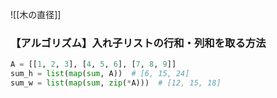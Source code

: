 ![[木の直径]]


### 【アルゴリズム】入れ子リストの行和・列和を取る方法
```Python
A = [[1, 2, 3], [4, 5, 6], [7, 8, 9]]
sum_h = list(map(sum, A))  # [6, 15, 24]
sum_w = list(map(sum, zip(*A)))  # [12, 15, 18]
```
